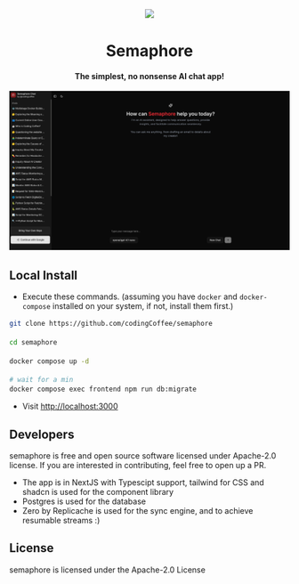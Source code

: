<div align="center">
  <img src="./frontend/app/favicon.ico" width="100">
  <h1>
      Semaphore
  </h1>
  <h4>The simplest, no nonsense AI chat app!</h4>
</div>

<img src="./frontend/public/landing.png">

## Local Install

- Execute these commands. (assuming you have `docker` and `docker-compose` installed on your system, if not, install them first.)

```sh
git clone https://github.com/codingCoffee/semaphore

cd semaphore

docker compose up -d

# wait for a min
docker compose exec frontend npm run db:migrate
```

- Visit [http://localhost:3000](http://localhost:3000)

## Developers

semaphore is free and open source software licensed under Apache-2.0 license. If you are interested in contributing, feel free to open up a PR.

- The app is in NextJS with Typescipt support, tailwind for CSS and shadcn is used for the component library
- Postgres is used for the database
- Zero by Replicache is used for the sync engine, and to achieve resumable streams :)

## License

semaphore is licensed under the Apache-2.0 License
